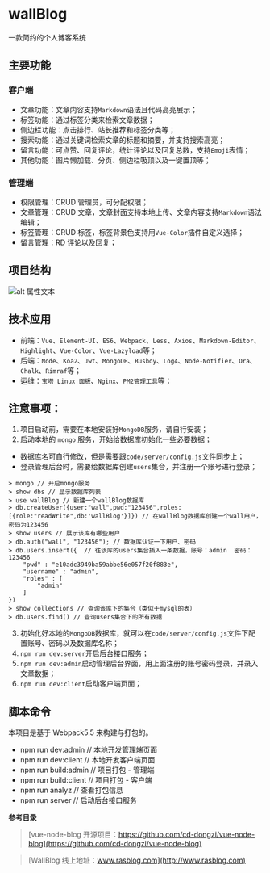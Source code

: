 # wallBlog

一款简约的个人博客系统

## 主要功能

### 客户端

- 文章功能：文章内容支持`Markdown`语法且代码高亮展示；
- 标签功能：通过标签分类来检索文章数据；
- 侧边栏功能：点击排行、站长推荐和标签分类等；
- 搜索功能：通过关键词检索文章的标题和摘要，并支持搜索高亮；
- 留言功能：可点赞、回复评论，统计评论以及回复总数，支持`Emoji`表情；
- 其他功能：图片懒加载、分页、侧边栏吸顶以及一键置顶等；

### 管理端

- 权限管理：CRUD 管理员，可分配权限；
- 文章管理：CRUD 文章，文章封面支持本地上传、文章内容支持`Markdown`语法编辑；
- 标签管理：CRUD 标签，标签背景色支持用`Vue-Color`插件自定义选择；
- 留言管理：RD 评论以及回复；

## 项目结构

![alt 属性文本]('./static/project-structure.png')

## 技术应用

- 前端：`Vue`、`Element-UI`、`ES6`、`Webpack`、`Less`、`Axios`、`Markdown-Editor`、`Highlight`、`Vue-Color`、`Vue-Lazyload`等；
- 后端：`Node`、`Koa2`、`Jwt`、`MongoDB`、`Busboy`、`Log4`、`Node-Notifier`、`Ora`、`Chalk`、`Rimraf`等；
- 运维：`宝塔 Linux 面板`、`Nginx`、`PM2管理工具`等；

## 注意事项：

1. 项目启动前，需要在本地安装好`MongoDB`服务，请自行安装；
2. 启动本地的 `mongo` 服务，开始给数据库初始化一些必要数据；

- 数据库名可自行修改，但是需要跟`code/server/config.js`文件同步上；
- 登录管理后台时，需要给数据库创建`users`集合，并注册一个账号进行登录；

```
> mongo // 开启mongo服务
> show dbs // 显示数据库列表
> use wallBlog // 新建一个wallBlog数据库
> db.createUser({user:"wall",pwd:"123456",roles:[{role:"readWrite",db:'wallBlog'}]}) // 在wallBlog数据库创建一个wall用户，密码为123456
> show users // 展示该库有哪些用户
> db.auth("wall", "123456"); // 数据库认证一下用户、密码
> db.users.insert({  // 往该库的users集合插入一条数据，账号：admin  密码：123456
    "pwd" : "e10adc3949ba59abbe56e057f20f883e",
    "username" : "admin",
    "roles" : [
        "admin"
    ]
})
> show collections // 查询该库下的集合（类似于mysql的表）
> db.users.find() // 查询users集合下的所有数据
```

3. 初始化好本地的`MongoDB`数据库，就可以在`code/server/config.js`文件下配置账号、密码以及数据库名称；
4. `npm run dev:server`开启后台接口服务；
5. `npm run dev:admin`启动管理后台界面，用上面注册的账号密码登录，并录入文章数据；
6. `npm run dev:client`启动客户端页面；

## 脚本命令

本项目是基于 Webpack5.5 来构建与打包的。

- npm run dev:admin // 本地开发管理端页面
- npm run dev:client // 本地开发客户端页面
- npm run build:admin // 项目打包 - 管理端
- npm run build:client // 项目打包 - 客户端
- npm run analyz // 查看打包信息
- npm run server // 启动后台接口服务

**参考目录**

> [vue-node-blog 开源项目：https://github.com/cd-dongzi/vue-node-blog](https://github.com/cd-dongzi/vue-node-blog)

> [WallBlog 线上地址：www.rasblog.com](http://www.rasblog.com)
